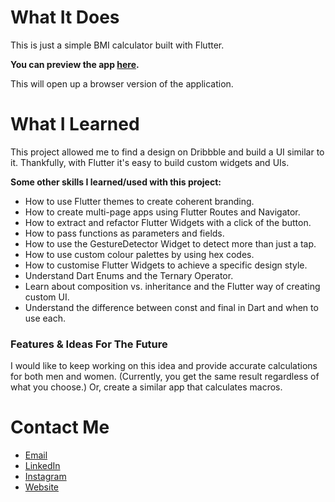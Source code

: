 
# What It Does

This is just a simple BMI calculator built with Flutter.

**You can preview the app [here](https://coletoncodes-bmi-calculator.web.app).**

 This will open up a browser version of the application.

# What I Learned

This project allowed me to find a design on Dribbble and build a UI similar to it. Thankfully, with Flutter it's easy to build custom widgets and UIs.

**Some other skills I learned/used with this project:**
- How to use Flutter themes to create coherent branding.
- How to create multi-page apps using Flutter Routes and Navigator.
- How to extract and refactor Flutter Widgets with a click of the button.
- How to pass functions as parameters and fields.
- How to use the GestureDetector Widget to detect more than just a tap.
- How to use custom colour palettes by using hex codes.
- How to customise Flutter Widgets to achieve a specific design style.
- Understand Dart Enums and the Ternary Operator.
- Learn about composition vs. inheritance and the Flutter way of creating custom UI.
- Understand the difference between const and final in Dart and when to use each.


### Features & Ideas For The Future

I would like to keep working on this idea and provide accurate calculations for both men and women. (Currently, you get the same result regardless of what you choose.) Or, create a similar app that calculates macros.

# Contact Me

* [Email](mailto:coletoncodes@gmail.com)
* [LinkedIn](https://www.linkedin.com/in/coletongorecke/)
* [Instagram](https://www.instagram.com/coletongorecke)
* [Website](https://www.coletoncodes.com)

